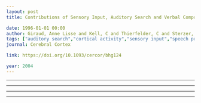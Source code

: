 ```yaml
---
layout: post
title: Contributions of Sensory Input, Auditory Search and Verbal Comprehension to Cortical Activity during Speech Processing

date: 1996-01-01 00:00
author: Giraud, Anne Lisse and Kell, C and Thierfelder, C and Sterzer, P and Russ, M O and Preibisch, C and Kleinschmidt, A
tags: ["auditory search","cortical activity","sensory input","speech processing","verbal comprehension"]
journal: Cerebral Cortex

link: https://doi.org/10.1093/cercor/bhg124

year: 2004
---
```


----
---

-------

----